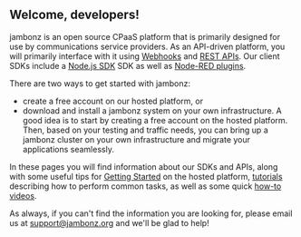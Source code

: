 ## Welcome, developers!

jambonz is an open source CPaaS platform that is primarily designed for use by communications service providers.  As an API-driven platform, you will primarily interface with it using [Webhooks](/docs/webhooks/overview/) and [REST APIs](/docs/rest/overview/).  Our client SDKs include a [Node.js SDK]() SDK as well as [Node-RED plugins]().  

There are two ways to get started with jambonz:
- create a free account on our hosted platform, or
- download and install a jambonz system on your own infrastructure.
A good idea is to start by creating a free account on the hosted platform. Then, based on your testing and traffic needs, you can bring up a jambonz cluster on your own infrastructure and migrate your applications seamlessly. 

In these  pages you will find information about our SDKs and APIs, along with some useful tips for [Getting Started]() on the hosted platform, [tutorials]() describing how to perform common tasks, as well as some quick [how-to videos]().

As always, if you can't find the information you are looking for, please email us at support@jambonz.org and we'll be glad to help!